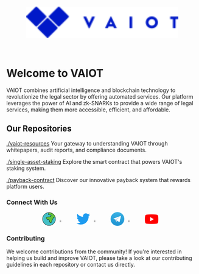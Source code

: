 <br/>
<div align="center">
    <img src="assets/vaiotLogo.svg" alt="VAIOT Logo" width="400"/>
</div>
</br>
</br>

# Welcome to VAIOT

VAIOT combines artificial intelligence and blockchain technology to revolutionize the legal sector by offering automated services. Our platform leverages the power of AI and zk-SNARKs to provide a wide range of legal services, making them more accessible, efficient, and affordable.

## Our Repositories

[./vaiot-resources](https://github.com/VAIOT/vaiot-resources) Your gateway to understanding VAIOT through whitepapers, audit reports, and compliance documents.

[./single-asset-staking](https://github.com/VAIOT/single-asset-staking) Explore the smart contract that powers VAIOT's staking system.

[./payback-contract](https://github.com/VAIOT/payback-contract) Discover our innovative payback system that rewards platform users.

### Connect With Us

<p align="center">
  <a href="https://vaiot.ai/en" style="margin: 0 20px;">
    <img width="36" src="assets/website.svg" alt="Website" style="vertical-align: middle; padding-right: 10px;"/>
  </a>
  <a href="https://twitter.com/VAIOT_LTD" style="margin: 0 20px;">
    <img width="36" src="assets/twitter.svg" alt="Twitter" style="vertical-align: middle; padding-right: 10px;"/>
  </a>
  <a href="https://t.me/VAIOT_Community" style="margin: 0 20px;">
    <img width="36" src="assets/telegram.svg" alt="Telegram" style="vertical-align: middle; padding-right: 10px;"/>
  </a>
  <a href="https://www.youtube.com/channel/UCPGVxOCWjYAj_PNIVdXBVzA" style="margin: 0 20px;">
    <img width="36" src="assets/youtube.svg" alt="YouTube" style="vertical-align: middle; padding-right: 10px;"/>
  </a>
</p>

### Contributing

We welcome contributions from the community! If you're interested in helping us build and improve VAIOT, please take a look at our contributing guidelines in each repository or contact us directly.
